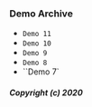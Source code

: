 ### Demo Archive
*  ``Demo 11``
*  ``Demo 10``
*  ``Demo 9``
*  ``Demo 8``
*  ``Demo 7`



##### Copyright (c) 2020